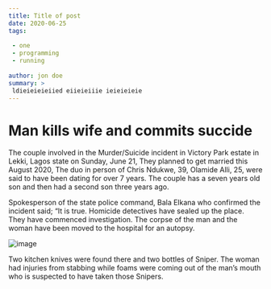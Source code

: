 ```yaml
---
title: Title of post
date: 2020-06-25
tags:
			        
 - one
 - programming
 - running
			        
author: jon doe
summary: >
 ldieieieieiied eiieieiiie ieieieieie
---
```


# Man kills wife and commits succide

The couple involved in the Murder/Suicide incident in Victory Park estate in Lekki, Lagos state on Sunday, June 21, They planned to get married this August 2020, The duo in person of Chris Ndukwe, 39, Olamide Alli, 25, were said to have been dating for over 7 years. The couple has a seven years old son and then had a second son three years ago.

Spokesperson of the state police command, Bala Elkana who confirmed the incident said;
“It is true. Homicide detectives have sealed up the place. They have commenced investigation. The corpse of the man and the woman have been moved to the hospital for an autopsy.

![image](https://cdn.pixabay.com/photo/2015/04/23/22/00/tree-736885__340.jpg)

Two kitchen knives were found there and two bottles of Sniper. The woman had injuries from stabbing while foams were coming out of the man’s mouth who is suspected to have taken those Snipers.
    
